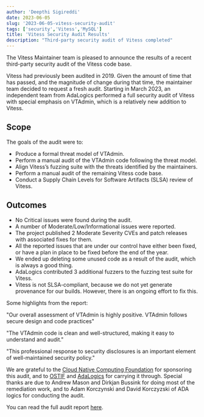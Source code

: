 ```yaml
---
author: 'Deepthi Sigireddi'
date: 2023-06-05
slug: '2023-06-05-vitess-security-audit'
tags: ['security','Vitess','MySQL']
title: 'Vitess Security Audit Results'
description: "Third-party security audit of Vitess completed"
---
```


The Vitess Maintainer team is pleased to announce the results of a recent third-party security audit of the Vitess code base.

Vitess had previously been audited in 2019. Given the amount of time that has passed, and the magnitude of change during that time, the maintainer team decided to request a fresh audit.
Starting in March 2023, an independent team from AdaLogics performed a full security audit of Vitess with special emphasis on VTAdmin, which is a relatively new addition to Vitess.

## Scope
The goals of the audit were to:

* Produce a formal threat model of VTAdmin.
* Perform a manual audit of the VTAdmin code following the threat model. 
* Align Vitess’s fuzzing suite with the threats identified by the maintainers. 
* Perform a manual audit of the remaining Vitess code base.
* Conduct a Supply Chain Levels for Software Artifacts (SLSA) review of Vitess.

## Outcomes
* No Critical issues were found during the audit. 
* A number of Moderate/Low/Informational issues were reported.
* The project published 2 Moderate Severity CVEs and patch releases with associated fixes for them.
* All the reported issues that are under our control have either been fixed, or have a plan in place to be fixed before the end of the year.
* We ended up deleting some unused code as a result of the audit, which is always a good thing.
* AdaLogics contributed 3 additional fuzzers to the fuzzing test suite for Vitess.
* Vitess is not SLSA-compliant, because we do not yet generate provenance for our builds. However, there is an ongoing effort to fix this.

Some highlights from the report:

"Our overall assessment of VTAdmin is highly positive. VTAdmin follows secure design and code practices"

"The VTAdmin code is clean and well-structured, making it easy to understand and audit."

"This professional response to security disclosures is an important element of well-maintained security policy."

We are grateful to the [Cloud Native Computing Foundation](https://cncf.io) for sponsoring this audit, and to [OSTIF](https://ostif.org) and [AdaLogics](https://adalogics.com) for carrying it through.
Special thanks are due to Andrew Mason and Dirkjan Bussink for doing most of the remediation work, and to Adam Korczynski and David Korczyzski of ADA logics for conducting the audit.

You can read the full audit report [here](../../files/VIT-03-report.pdf).
